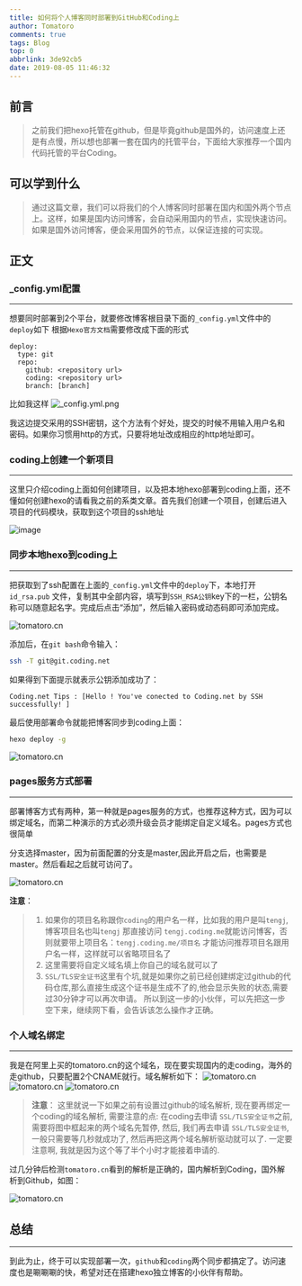 ```yaml
---
title: 如何将个人博客同时部署到GitHub和Coding上
author: Tomatoro
comments: true
tags: Blog
top: 0
abbrlink: 3de92cb5
date: 2019-08-05 11:46:32
---
```


## 前言

> 之前我们把hexo托管在github，但是毕竟github是国外的，访问速度上还是有点慢，所以想也部署一套在国内的托管平台，下面给大家推荐一个国内代码托管的平台Coding。

## 可以学到什么

> 通过这篇文章，我们可以将我们的个人博客同时部署在国内和国外两个节点上。这样，如果是国内访问博客，会自动采用国内的节点，实现快速访问。如果是国外访问博客，便会采用国外的节点，以保证连接的可实现。

<!-- more --> 

## 正文



### _config.yml配置

* * *

想要同时部署到2个平台，就要修改博客根目录下面的`_config.yml`文件中的`deploy`如下
根据`Hexo官方文档`需要修改成下面的形式

```JS
deploy:
  type: git
  repo:
    github: <repository url>
    coding: <repository url>
    branch: [branch]

```

比如我这样
![_config.yml.png](https://tva1.sinaimg.cn/large/006y8mN6ly1g884gjg1q8j30uq07m0z5.jpg)


我这边提交采用的SSH密钥，这个方法有个好处，提交的时候不用输入用户名和密码。如果你习惯用http的方式，只要将地址改成相应的http地址即可。

### coding上创建一个新项目

* * *

这里只介绍coding上面如何创建项目，以及把本地hexo部署到coding上面，还不懂如何创建hexo的请看我之前的系类文章。首先我们创建一个项目，创建后进入项目的代码模块，获取到这个项目的ssh地址

![image](https://tva1.sinaimg.cn/large/006y8mN6ly1g884gm1ziwj31go0u0k9s.jpg)

### 同步本地hexo到coding上

* * *

把获取到了ssh配置在上面的`_config.yml`文件中的`deploy`下，本地打开 `id_rsa.pub` 文件，复制其中全部内容，填写到`SSH_RSA公钥`key下的一栏，公钥名称可以随意起名字。完成后点击“添加”，然后输入密码或动态码即可添加完成。

![tomatoro.cn](https://tva1.sinaimg.cn/large/006y8mN6ly1g884unl6s2j31g80q64qp.jpg)


添加后，在`git bash`命令输入：

```bash
ssh -T git@git.coding.net
```

如果得到下面提示就表示公钥添加成功了：

```
Coding.net Tips : [Hello ! You've conected to Coding.net by SSH successfully! ]
```

最后使用部署命令就能把博客同步到coding上面：

```bash
hexo deploy -g
```

![tomatoro.cn](https://tva1.sinaimg.cn/large/006y8mN6ly1g884gpwjeej31zy0u0e6o.jpg)

### pages服务方式部署

* * *

部署博客方式有两种，第一种就是pages服务的方式，也推荐这种方式，因为可以绑定域名，而第二种演示的方式必须升级会员才能绑定自定义域名。pages方式也很简单

分支选择master，因为前面配置的分支是master,因此开启之后，也需要是master。然后看起之后就可访问了。

![tomatoro.cn](https://tva1.sinaimg.cn/large/006y8mN6ly1g884usvekgj31vo0u0tuz.jpg)

**注意**：

>1.  如果你的项目名称跟你`coding`的用户名一样，比如我的用户是叫`tengj`,博客项目名也叫`tengj` 那直接访问 `tengj.coding.me`就能访问博客，否则就要带上项目名：`tengj.coding.me/项目名` 才能访问推荐项目名跟用户名一样，这样就可以省略项目名了
> 2. 这里需要将自定义域名填上你自己的域名就可以了
> 3. `SSL/TLS安全证书`这里有个坑,就是如果你之前已经创建绑定过github的代码仓库,那么直接生成这个证书是生成不了的,他会显示失败的状态,需要过30分钟才可以再次申请。 所以到这一步的小伙伴，可以先把这一步空下来，继续网下看，会告诉该怎么操作才正确。



### 个人域名绑定

* * *

我是在阿里上买的tomatoro.cn的这个域名，现在要实现国内的走coding，海外的走github，只要配置2个CNAME就行。域名解析如下：
![tomatoro.cn](https://tva1.sinaimg.cn/large/006y8mN6ly1g884gtkii2j310q0ne45d.jpg)
![tomatoro.cn](https://tva1.sinaimg.cn/large/006y8mN6ly1g884gykdjbj310m0nowlf.jpg)
![tomatoro.cn](https://tva1.sinaimg.cn/large/006y8mN6ly1g884wv3630j327i0ae10h.jpg)

> **注意**：
这里就说一下如果之前有设置过github的域名解析, 现在要再绑定一个coding的域名解析, 需要注意的点:
在coding去申请 `SSL/TLS安全证书`之前,需要将图中框起来的两个域名先暂停, 然后, 我们再去申请 `SSL/TLS安全证书`, 一般只需要等几秒就成功了, 然后再把这两个域名解析驱动就可以了. 一定要注意啊, 我就是因为这个等了半个小时才能接着申请的.

过几分钟后检测`tomatoro.cn`看到的解析是正确的，国内解析到Coding，国外解析到Github，如图：

![tomatoro.cn](https://tva1.sinaimg.cn/large/006y8mN6ly1g884hcq1f3j315k0u0kjl.jpg)

## 总结

* * *

到此为止，终于可以实现部署一次，`github`和`coding`两个同步都搞定了。访问速度也是唰唰唰的快，希望对还在搭建hexo独立博客的小伙伴有帮助。